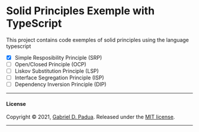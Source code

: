 # Solid Principles Exemple with TypeScript

This project contains code exemples of solid principles using the language typescript

- [x] Simple Resposibility Principle (SRP)
- [ ] Open/Closed Principle (OCP)
- [ ] Liskov Substitution Principle (LSP)
- [ ] Interface Segregation Principle (ISP)
- [ ] Dependency Inversion Principle (DIP)

---

#### License

Copyright © 2021, [Gabriel D. Padua](https://github.com/gabrielDpadua21).
Released under the [MIT license](LICENSE).

***